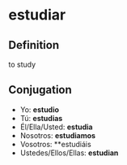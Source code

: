 # estudiar

## Definition
to study

## Conjugation

- Yo: **estudio**
- Tú: **estudias**
- Él/Ella/Usted: **estudia**
- Nosotros: **estudiamos**
- Vosotros: **estudiáis
- Ustedes/Ellos/Ellas: **estudian**